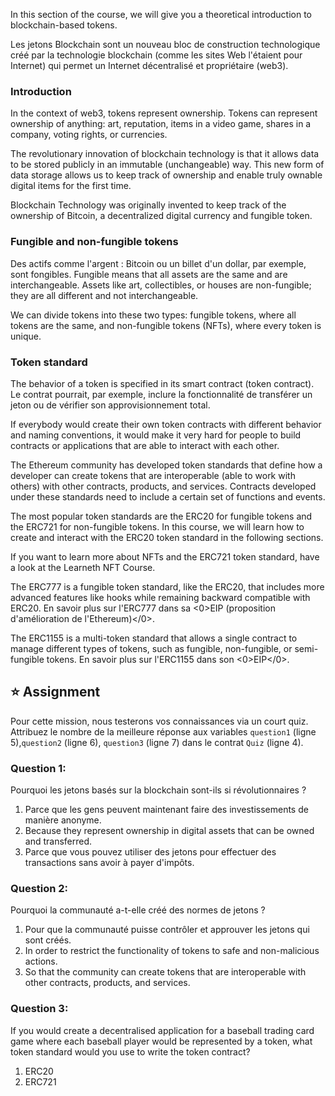In this section of the course, we will give you a theoretical introduction to blockchain-based tokens.

Les jetons Blockchain sont un nouveau bloc de construction technologique créé par la technologie blockchain (comme les sites Web l'étaient pour Internet) qui permet un Internet décentralisé et propriétaire (web3).

### Introduction

In the context of web3, tokens represent ownership. Tokens can represent ownership of anything: art, reputation, items in a video game, shares in a company, voting rights, or currencies.

The revolutionary innovation of blockchain technology is that it allows data to be stored publicly in an immutable (unchangeable) way.
This new form of data storage allows us to keep track of ownership and enable truly ownable digital items for the first time.

Blockchain Technology was originally invented to keep track of the ownership of Bitcoin, a decentralized digital currency and fungible token.

### Fungible and non-fungible tokens

Des actifs comme l'argent : Bitcoin ou un billet d'un dollar, par exemple, sont fongibles. Fungible means that all assets are the same and are interchangeable. Assets like art, collectibles, or houses are non-fungible; they are all different and not interchangeable.

We can divide tokens into these two types: fungible tokens, where all tokens are the same, and non-fungible tokens (NFTs), where every token is unique.

### Token standard

The behavior of a token is specified in its smart contract (token contract). Le contrat pourrait, par exemple, inclure la fonctionnalité de transférer un jeton ou de vérifier son approvisionnement total.

If everybody would create their own token contracts with different behavior and naming conventions, it would make it very hard for people to build contracts or applications that are able to interact with each other.

The Ethereum community has developed token standards that define how a developer can create tokens that are interoperable (able to work with others) with other contracts, products, and services. Contracts developed under these standards need to include a certain set of functions and events.

The most popular token standards are the ERC20 for fungible tokens and the ERC721 for non-fungible tokens. In this course, we will learn how to create and interact with the ERC20 token standard in the following sections.

If you want to learn more about NFTs and the ERC721 token standard, have a look at the Learneth NFT Course.

The ERC777 is a fungible token standard, like the ERC20, that includes more advanced features like hooks while remaining backward compatible with ERC20. En savoir plus sur l'ERC777 dans sa <0>EIP (proposition d'amélioration de l'Ethereum)</0>.

The ERC1155 is a multi-token standard that allows a single contract to manage different types of tokens, such as fungible, non-fungible, or semi-fungible tokens.
En savoir plus sur l'ERC1155 dans son <0>EIP</0>.

## ⭐️ Assignment

Pour cette mission, nous testerons vos connaissances via un court quiz.
Attribuez le nombre de la meilleure réponse aux variables `question1` (ligne 5),`question2` (ligne 6), `question3` (ligne 7) dans le contrat `Quiz` (ligne 4).

### Question 1:

Pourquoi les jetons basés sur la blockchain sont-ils si révolutionnaires ?

1. Parce que les gens peuvent maintenant faire des investissements de manière anonyme.
2. Because they represent ownership in digital assets that can be owned and transferred.
3. Parce que vous pouvez utiliser des jetons pour effectuer des transactions sans avoir à payer d'impôts.

### Question 2:

Pourquoi la communauté a-t-elle créé des normes de jetons ?

1. Pour que la communauté puisse contrôler et approuver les jetons qui sont créés.
2. In order to restrict the functionality of tokens to safe and non-malicious actions.
3. So that the community can create tokens that are interoperable with other contracts, products, and services.

### Question 3:

If you would create a decentralised application for a baseball trading card game where each baseball player would be represented by a token, what token standard would you use to write the token contract?

1. ERC20
2. ERC721